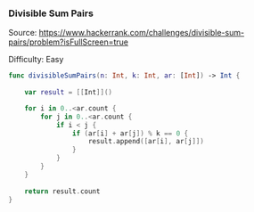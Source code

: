 ### Divisible Sum Pairs

Source: <https://www.hackerrank.com/challenges/divisible-sum-pairs/problem?isFullScreen=true>

Difficulty: Easy

```swift
func divisibleSumPairs(n: Int, k: Int, ar: [Int]) -> Int {
    
    var result = [[Int]]()

    for i in 0..<ar.count {
        for j in 0..<ar.count {
            if i < j {
                if (ar[i] + ar[j]) % k == 0 {
                    result.append([ar[i], ar[j]])
                }
            }
        }
    }
    
    return result.count
}
```
